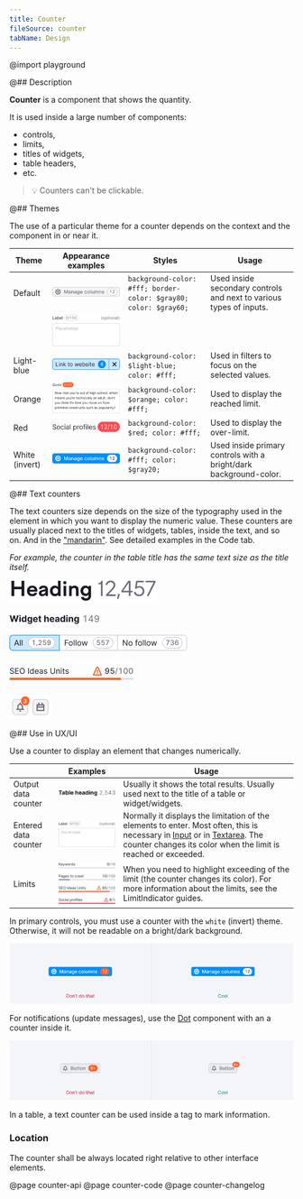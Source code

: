 ```yaml
---
title: Counter
fileSource: counter
tabName: Design
---
```


@import playground

@## Description

**Counter** is a component that shows the quantity.

It is used inside a large number of components:

- controls,
- limits,
- titles of widgets,
- table headers,
- etc.

> 💡 Counters can't be clickable.

@## Themes

The use of a particular theme for a counter depends on the context and the component in or near it.

| Theme          | Appearance examples                      | Styles                                                           | Usage                                                               |
| -------------- | ---------------------------------------- | ---------------------------------------------------------------- | ------------------------------------------------------------------- |
| Default        | ![default example](static/secondary.png) | `background-color: #fff; border-color: $gray80; color: $gray60;` | Used inside secondary controls and next to various types of inputs. |
|                | ![default example ](static/textarea.png) |
| Light-blue     | ![light-blue example](static/filter.png) | `background-color: $light-blue; color: #fff;`                    | Used in filters to focus on the selected values.                    |
| Orange         | ![orange example](static/orange.png)     | `background-color: $orange; color: #fff;`                        | Used to display the reached limit.                                  |
| Red            | ![red example](static/red.png)           | `background-color: $red; color: #fff;`                           | Used to display the over-limit.                                     |
| White (invert) | ![invert example](static/invert.png)     | `background-color: #fff; color: $gray20;`                        | Used inside primary controls with a bright/dark background-color.   |

@## Text counters

The text counters size depends on the size of the typography used in the element in which you want to display the numeric value. These counters are usually placed next to the titles of widgets, tables, inside the text, and so on. And in the ["mandarin"](/components/dot/). See detailed examples in the Code tab.

_For example, the counter in the table title has the same text size as the title itself._

![default-example](static/heading.png)

![default-example-2](static/widget-heading.png)

![default-example-3](static/pills.png)

![default-example-4](static/limit.png)

![primary-example-2](static/dot.png)

@## Use in UX/UI

Use a counter to display an element that changes numerically.

|                      | Examples                                     | Usage                                                                                                                                                                                                                                    |
| -------------------- | -------------------------------------------- | ---------------------------------------------------------------------------------------------------------------------------------------------------------------------------------------------------------------------------------------- |
| Output data counter  | ![counter-example](static/table.png)         | Usually it shows the total results. Usually used next to the title of a table or widget/widgets.                                                                                                                                         |
| Entered data counter | ![counter-example](static/textarea.png)      | Normally it displays the limitation of the elements to enter. Most often, this is necessary in [Input](/components/input/) or in [Textarea](/components/textarea/). The counter changes its color when the limit is reached or exceeded. |
| Limits               | ![counter-example](static/limit-counter.png) | When you need to highlight exceeding of the limit (the counter changes its color). For more information about the limits, see the LimitIndicator guides.                                                                                 |

In primary controls, you must use a counter with the `white` (invert) theme. Otherwise, it will not be readable on a bright/dark background.

![counter-yes-no-example](static/button-counter.png)

For notifications (update messages), use the [Dot](/components/dot/) component with an a counter inside it.

![components-yes-no-example](static/notification-yes-no.png)

In a table, a text counter can be used inside a tag to mark information.

### Location

The counter shall be always located right relative to other interface elements.

@page counter-api
@page counter-code
@page counter-changelog
